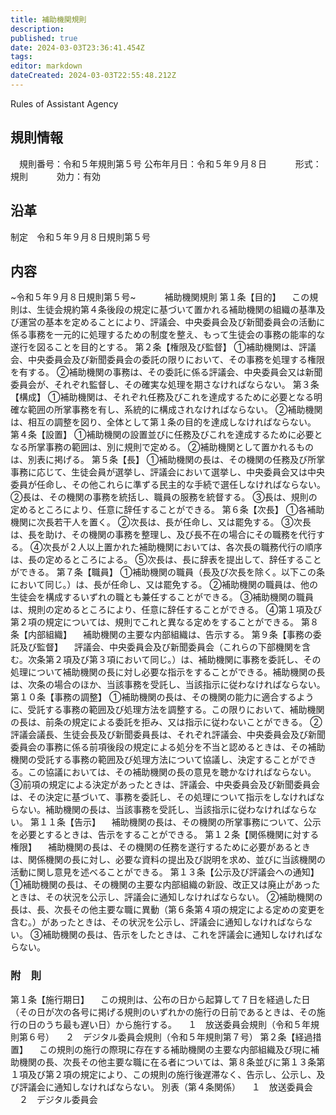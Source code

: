 ```yaml
---
title: 補助機関規則
description: 
published: true
date: 2024-03-03T23:36:41.454Z
tags: 
editor: markdown
dateCreated: 2024-03-03T22:55:48.212Z
---
```


Rules of Assistant Agency
## 規則情報
&emsp;規則番号：令和５年規則第５号
公布年月日：令和５年９月８日
　　　形式：規則
　　　効力：有効
## 沿革
制定　令和５年９月８日規則第５号
## 内容
~令和５年９月８日規則第５号~
　　　補助機関規則
第１条【目的】
　この規則は、生徒会規約第４条後段の規定に基づいて置かれる補助機関の組織の基準及び運営の基本を定めることにより、評議会、中央委員会及び新聞委員会の活動に係る事務を一元的に処理するための制度を整え、もって生徒会の事務の能率的な遂行を図ることを目的とする。
第２条【権限及び監督】
①補助機関は、評議会、中央委員会及び新聞委員会の委託の限りにおいて、その事務を処理する権限を有する。
②補助機関の事務は、その委託に係る評議会、中央委員会又は新聞委員会が、それぞれ監督し、その確実な処理を期さなければならない。
第３条【構成】
①補助機関は、それぞれ任務及びこれを達成するために必要となる明確な範囲の所掌事務を有し、系統的に構成されなければならない。
②補助機関は、相互の調整を図り、全体として第１条の目的を達成しなければならない。
第４条【設置】
①補助機関の設置並びに任務及びこれを達成するために必要となる所掌事務の範囲は、別に規則で定める。
②補助機関として置かれるものは、別表に掲げる。
第５条【長】
①補助機関の長は、その機関の任務及び所掌事務に応じて、生徒会員が選挙し、評議会において選挙し、中央委員会又は中央委員が任命し、その他これらに準ずる民主的な手続で選任しなければならない。
②長は、その機関の事務を統括し、職員の服務を統督する。
③長は、規則の定めるところにより、任意に辞任することができる。
第６条【次長】
①各補助機関に次長若干人を置く。
②次長は、長が任命し、又は罷免する。
③次長は、長を助け、その機関の事務を整理し、及び長不在の場合にその職務を代行する。
④次長が２人以上置かれた補助機関においては、各次長の職務代行の順序は、長の定めるところによる。
⑤次長は、長に辞表を提出して、辞任することができる。
第７条【職員】
①補助機関の職員（長及び次長を除く。以下この条において同じ。）は、長が任命し、又は罷免する。
②補助機関の職員は、他の生徒会を構成するいずれの職とも兼任することができる。
③補助機関の職員は、規則の定めるところにより、任意に辞任することができる。
④第１項及び第２項の規定については、規則でこれと異なる定めをすることができる。
第８条【内部組織】
　補助機関の主要な内部組織は、告示する。
第９条【事務の委託及び監督】
　評議会、中央委員会及び新聞委員会（これらの下部機関を含む。次条第２項及び第３項において同じ。）は、補助機関に事務を委託し、その処理について補助機関の長に対し必要な指示をすることができる。補助機関の長は、次条の場合のほか、当該事務を受託し、当該指示に従わなければならない。
第１０条【事務の調整】
①補助機関の長は、その機関の能力に適合するように、受託する事務の範囲及び処理方法を調整する。この限りにおいて、補助機関の長は、前条の規定による委託を拒み、又は指示に従わないことができる。
②評議会議長、生徒会長及び新聞委員長は、それぞれ評議会、中央委員会及び新聞委員会の事務に係る前項後段の規定による処分を不当と認めるときは、その補助機関の受託する事務の範囲及び処理方法について協議し、決定することができる。この協議においては、その補助機関の長の意見を聴かなければならない。
③前項の規定による決定があったときは、評議会、中央委員会及び新聞委員会は、その決定に基づいて、事務を委託し、その処理について指示をしなければならない。補助機関の長は、当該事務を受託し、当該指示に従わなければならない。
第１１条【告示】
　補助機関の長は、その機関の所掌事務について、公示を必要とするときは、告示をすることができる。
第１２条【関係機関に対する権限】
　補助機関の長は、その機関の任務を遂行するために必要があるときは、関係機関の長に対し、必要な資料の提出及び説明を求め、並びに当該機関の活動に関し意見を述べることができる。
第１３条【公示及び評議会への通知】
①補助機関の長は、その機関の主要な内部組織の新設、改正又は廃止があったときは、その状況を公示し、評議会に通知しなければならない。
②補助機関の長は、長、次長その他主要な職に異動（第６条第４項の規定による定めの変更を含む。）があったときは、その状況を公示し、評議会に通知しなければならない。
③補助機関の長は、告示をしたときは、これを評議会に通知しなければならない。
### 附　則
第１条【施行期日】
　この規則は、公布の日から起算して７日を経過した日（その日が次の各号に掲げる規則のいずれかの施行の日前であるときは、その施行の日のうち最も遅い日）から施行する。
　１　放送委員会規則（令和５年規則第６号）
　２　デジタル委員会規則（令和５年規則第７号）
第２条【経過措置】
　この規則の施行の際現に存在する補助機関の主要な内部組織及び現に補助機関の長、次長その他主要な職に在る者については、第８条並びに第１３条第１項及び第２項の規定により、この規則の施行後遅滞なく、告示し、公示し、及び評議会に通知しなければならない。
別表（第４条関係）
　１　放送委員会
　２　デジタル委員会